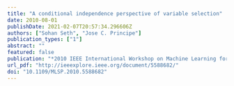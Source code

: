 ```yaml
---
title: "A conditional independence perspective of variable selection"
date: 2010-08-01
publishDate: 2021-02-07T20:57:34.296606Z
authors: ["Sohan Seth", "Jose C. Principe"]
publication_types: ["1"]
abstract: ""
featured: false
publication: "*2010 IEEE International Workshop on Machine Learning for Signal Processing*"
url_pdf: "http://ieeexplore.ieee.org/document/5588682/"
doi: "10.1109/MLSP.2010.5588682"
---
```


